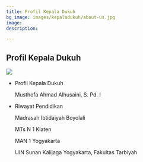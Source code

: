 ```yaml
---
title: Profil Kepala Dukuh
bg_image: images/kepaladukuh/about-us.jpg
image: 
description: 

---
```

## Profil Kepala Dukuh

![](/images/group-48.png)

* Profil Kepala Dukuh

  Musthofa Ahmad Alhusaini, S. Pd. I
* Riwayat Pendidikan

  Madrasah Ibtidaiyah Boyolali

  MTs N 1 Klaten

  MAN 1 Yogyakarta

  UIN Sunan Kalijaga Yogyakarta, Fakultas Tarbiyah